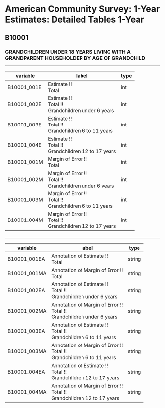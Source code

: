 # American Community Survey: 1-Year Estimates: Detailed Tables 1-Year

## B10001

### GRANDCHILDREN UNDER 18 YEARS LIVING WITH A GRANDPARENT HOUSEHOLDER BY AGE OF GRANDCHILD

___

| variable | label | type |
| ----- | ----- | ----- |
| B10001_001E | Estimate !!<br>Total | int |
| B10001_002E | Estimate !!<br>Total !!<br>Grandchildren under 6 years | int |
| B10001_003E | Estimate !!<br>Total !!<br>Grandchildren 6 to 11 years | int |
| B10001_004E | Estimate !!<br>Total !!<br>Grandchildren 12 to 17 years | int |
| B10001_001M | Margin of Error !!<br>Total | int |
| B10001_002M | Margin of Error !!<br>Total !!<br>Grandchildren under 6 years | int |
| B10001_003M | Margin of Error !!<br>Total !!<br>Grandchildren 6 to 11 years | int |
| B10001_004M | Margin of Error !!<br>Total !!<br>Grandchildren 12 to 17 years | int |
### 

___

| variable | label | type |
| ----- | ----- | ----- |
| B10001_001EA | Annotation of Estimate !!<br>Total | string |
| B10001_001MA | Annotation of Margin of Error !!<br>Total | string |
| B10001_002EA | Annotation of Estimate !!<br>Total !!<br>Grandchildren under 6 years | string |
| B10001_002MA | Annotation of Margin of Error !!<br>Total !!<br>Grandchildren under 6 years | string |
| B10001_003EA | Annotation of Estimate !!<br>Total !!<br>Grandchildren 6 to 11 years | string |
| B10001_003MA | Annotation of Margin of Error !!<br>Total !!<br>Grandchildren 6 to 11 years | string |
| B10001_004EA | Annotation of Estimate !!<br>Total !!<br>Grandchildren 12 to 17 years | string |
| B10001_004MA | Annotation of Margin of Error !!<br>Total !!<br>Grandchildren 12 to 17 years | string |


